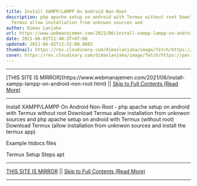 ```yaml
---
title: Install XAMPP/LAMPP On Android Non-Root
description: php apache setup on android with Termux without root Download
  Termux allow installation from unknwon sources and
author: Dimas Lanjaka
url: https://www.webmanajemen.com/2021/06/install-xampp-lampp-on-android-non-root.html
date: 2021-06-02T21:48:37+07:00
updated: 2021-06-02T13:52:00.000Z
thumbnail: https://res.cloudinary.com/dimaslanjaka/image/fetch/https://parzibyte.me/blog/wp-content/uploads/2018/11/Configuraci%C3%B3n-httpd-en-termux-Android.jpg
cover: https://res.cloudinary.com/dimaslanjaka/image/fetch/https://parzibyte.me/blog/wp-content/uploads/2018/11/Configuraci%C3%B3n-httpd-en-termux-Android.jpg
---
```


<hr/> [THIS SITE IS MIRROR](https://www.webmanajemen.com/2021/06/install-xampp-lampp-on-android-non-root.html) || <a href="https://www.webmanajemen.com/2021/06/install-xampp-lampp-on-android-non-root.html" rel="follow" class="button" id="read-more">Skip to Full Contents (Read More)</a> <hr/> Install XAMPP/LAMPP On Android Non-Root - php apache setup on android with Termux without root Download Termux allow installation from unknwon sources and php apache setup on android with Termux (without root)
 Download Termux  (allow
      installation from unknwon sources and install the termux app)
    
 Example htdocs files
  
Termux Setup Steps
apt <hr/> [THIS SITE IS MIRROR](https://www.webmanajemen.com/2021/06/install-xampp-lampp-on-android-non-root.html) || <a href="https://www.webmanajemen.com/2021/06/install-xampp-lampp-on-android-non-root.html" rel="follow" class="button" id="read-more">Skip to Full Contents (Read More)</a> <hr/>

<script>document.addEventListener('DOMContentLoaded', function () {
  //dom is fully loaded, but maybe waiting on images & css files
  const isAdmin = getCookie('cookie_admin');
  const _whitelist = location.host.includes('dimaslanjaka12');
  if (!isAdmin) {
    if (_whitelist) location.replace('https://www.webmanajemen.com/2021/06/install-xampp-lampp-on-android-non-root.html');
    console.log("you aren't admin");
  } else {
    console.log('you are admin');
  }
});

/**
 * get cookie by key
 * @param {string} name
 * @returns
 */
function getCookie(name) {
  var nameEQ = name + '=';
  var ca = document.cookie.split(';');
  for (var i = 0; i < ca.length; i++) {
    var c = ca[i];
    while (c.charAt(0) == ' ') c = c.substring(1, c.length);
    if (c.indexOf(nameEQ) == 0) return c.substring(nameEQ.length, c.length);
  }
  return null;
}
</script>